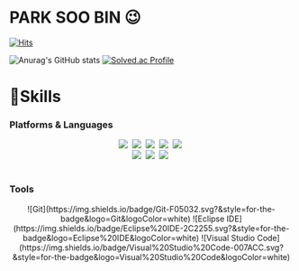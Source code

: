 <!--
**toughC/toughC** is a ✨ _special_ ✨ repository because its `README.md` (this file) appears on your GitHub profile.

Here are some ideas to get you started:

- 🔭 I’m currently working on ...
- 🌱 I’m currently learning ...
- 👯 I’m looking to collaborate on ...
- 🤔 I’m looking for help with ...
- 💬 Ask me about ...
- 📫 How to reach me: ...
- 😄 Pronouns: ...
- ⚡ Fun fact: ...
-->
# PARK SOO BIN 😉

[![Hits](https://hits.seeyoufarm.com/api/count/incr/badge.svg?url=https%3A%2F%2Fgithub.com%2FtoughC%2F&count_bg=%2379C83D&title_bg=%23555555&icon=&icon_color=%23E7E7E7&title=hits&edge_flat=false)](https://hits.seeyoufarm.com)


![Anurag's GitHub stats](https://github-readme-stats.vercel.app/api?username=toughC&show_icons=true&theme=aura) [![Solved.ac Profile](http://mazassumnida.wtf/api/v2/generate_badge?boj=saysoom)](https://solved.ac/saysoom/)

# 💪Skills
### Platforms & Languages
<p align="center">
 <img src="https://img.shields.io/badge/C++-00599C?style=flat-square&logo=C%2B%2B&logoColor=white"/></a>&nbsp
 <img src="https://img.shields.io/badge/C-A8B9CC?style=flat-square&logo=C&logoColor=white"/></a>&nbsp
 <img src="https://img.shields.io/badge/MySQL-4479A1?style=flat-square&logo=MySQL&logoColor=white"/></a>&nbsp
 <img src="https://img.shields.io/badge/HTML5-E34F26?style=flat-square&logo=HTML5&logoColor=white"/></a>&nbsp
 <img src="https://img.shields.io/badge/CSS3-1572B6?style=flat-square&logo=CSS3&logoColor=white"/></a>&nbsp<br>
 <img src="https://img.shields.io/badge/macOS-000000?style=flat-square&logo=macOS&logoColor=white"/></a>&nbsp
 <img src="https://img.shields.io/badge/Windows-0078D6?style=flat-square&logo=Windows&logoColor=white"/></a>&nbsp
 <img src="https://img.shields.io/badge/LInux-FCC624?style=flat-square&logo=Linux&logoColor=white"/></a>&nbsp<br><br>
</p>

### Tools
<p align="center">
 ![Git](https://img.shields.io/badge/Git-F05032.svg?&style=for-the-badge&logo=Git&logoColor=white)
 ![Eclipse IDE](https://img.shields.io/badge/Eclipse%20IDE-2C2255.svg?&style=for-the-badge&logo=Eclipse%20IDE&logoColor=white)
 ![Visual Studio Code](https://img.shields.io/badge/Visual%20Studio%20Code-007ACC.svg?&style=for-the-badge&logo=Visual%20Studio%20Code&logoColor=white)
 </p>

